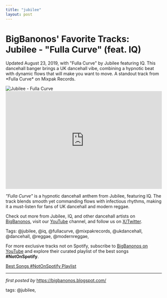 ```yaml
---
title: "jubilee"
layout: post
---
```

<!-- Post Title -->
<h1 >BigBanonos' Favorite Tracks: Jubilee - "Fulla Curve" (feat. IQ)</h1> <!-- Introductory Text -->
<p >Updated August 23, 2019, with "Fulla Curve" by Jubilee featuring IQ. This dancehall banger brings a UK dancehall vibe, combining a hypnotic beat with dynamic flows that will make you want to move. A standout track from *Fulla Curve* on Mixpak Records.</p> <!-- Featured Image -->
<div > <img src="https://external-preview.redd.it/RbEukbvuFEWabUCssUtZL7caw3WYhg8TcQK3H6t3FEc.png?width=640&crop=smart&format=pjpg&auto=webp&s=12d17dd6e75f7d647f285b7d16122183b32d28bb" alt="Jubilee - Fulla Curve" />
</div> <!-- YouTube Video Embed -->
<div > <iframe width="100%" height="315" src="https://www.youtube.com/embed/r7SOhMoZd1U" title="Jubilee - Fulla Curve (feat. IQ)" frameborder="0" allow="accelerometer; autoplay; clipboard-write; encrypted-media; gyroscope; picture-in-picture; web-share" referrerpolicy="strict-origin-when-cross-origin" allowfullscreen></iframe>
</div> <!-- Song Information -->
<div > <p><em>"Fulla Curve"</em> is a hypnotic dancehall anthem from Jubilee, featuring IQ. The track blends smooth yet commanding flows with infectious rhythms, making it a must-listen for fans of UK dancehall and modern reggae.</p>
</div> <!-- Footer Links -->
<div > <p>Check out more from Jubilee, IQ, and other dancehall artists on <a href="https://bigbanonos.blogspot.com/" target="_blank">BigBanonos</a>, visit our <a href="https://www.youtube.com/@BigBanonos" target="_blank">YouTube</a> channel, and follow us on <a href="https://x.com/bigbanonos" target="_blank">X/Twitter</a>.</p>
</div> <!-- Tags -->
<p >Tags: @jubilee, @iq, @fullacurve, @mixpakrecords, @ukdancehall, @dancehall, @reggae, @modernreggae,</p>


<!--Subscribe and Playlist Links-->
<div>
    <p>For more exclusive tracks not on Spotify, subscribe to <a href="https://www.youtube.com/@BigBanonos" target="_blank">BigBanonos on YouTube</a> and explore their curated playlist of the best songs <strong>#NotOnSpotify</strong>.</p>
    <p><a href="https://www.youtube.com/playlist?list=PLtuNtuTatqI0kFahUCbtbfenC_ET5O_tr" target="_blank">Best Songs #NotOnSpotify Playlist<br /></a></p></div>

<hr />

<p><em>first posted by</em> <a href="https://bigbanonos.blogspot.com/" rel="noopener" target="_new">https://bigbanonos.blogspot.com/</a></p>

<p>tags: @jubilee,</p>
